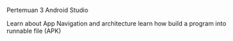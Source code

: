 Pertemuan 3 Android Studio

Learn about App Navigation and architecture
learn how build a program into runnable file (APK)
